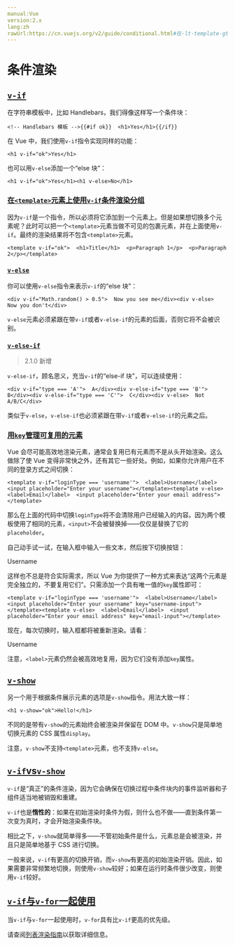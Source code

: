 ```yaml
---
manual:Vue
version:2.x
lang:zh
rawUrl:https://cn.vuejs.org/v2/guide/conditional.html#在-lt-template-gt-中配合-v-if-条件渲染一整组
---
```



# 条件渲染

## [`v-if`](%25297#v-if "v-if")<a name="v-if"></a>


在字符串模板中，比如 Handlebars，我们得像这样写一个条件块：


```
<!-- Handlebars 模板 -->{{#if ok}}  <h1>Yes</h1>{{/if}}
``` 



在 Vue 中，我们使用`v-if`指令实现同样的功能：


```
<h1 v-if="ok">Yes</h1>
``` 



也可以用`v-else`添加一个“else 块”：


```
<h1 v-if="ok">Yes</h1><h1 v-else>No</h1>
``` 


### [在`<template>`元素上使用`v-if`条件渲染分组](%25297#在-lt-template-gt-元素上使用-v-if-条件渲染分组 "在 <template> 元素上使用 v-if 条件渲染分组")<a name="在-lt-template-gt-元素上使用-v-if-条件渲染分组"></a>


因为`v-if`是一个指令，所以必须将它添加到一个元素上。但是如果想切换多个元素呢？此时可以把一个`<template>`元素当做不可见的包裹元素，并在上面使用`v-if`。最终的渲染结果将不包含`<template>`元素。


```
<template v-if="ok">  <h1>Title</h1>  <p>Paragraph 1</p>  <p>Paragraph 2</p></template>
``` 


### [`v-else`](%25297#v-else "v-else")<a name="v-else"></a>


你可以使用`v-else`指令来表示`v-if`的“else 块”：


```
<div v-if="Math.random() > 0.5">  Now you see me</div><div v-else>  Now you don't</div>
``` 



`v-else`元素必须紧跟在带`v-if`或者`v-else-if`的元素的后面，否则它将不会被识别。


### [`v-else-if`](%25297#v-else-if "v-else-if")<a name="v-else-if"></a>
<blockquote>

2.1.0 新增

</blockquote>

`v-else-if`，顾名思义，充当`v-if`的“else-if 块”，可以连续使用：


```
<div v-if="type === 'A'">  A</div><div v-else-if="type === 'B'">  B</div><div v-else-if="type === 'C'">  C</div><div v-else>  Not A/B/C</div>
``` 



类似于`v-else`，`v-else-if`也必须紧跟在带`v-if`或者`v-else-if`的元素之后。


### [用`key`管理可复用的元素](%25297#用-key-管理可复用的元素 "用 key 管理可复用的元素")<a name="用-key-管理可复用的元素"></a>


Vue 会尽可能高效地渲染元素，通常会复用已有元素而不是从头开始渲染。这么做除了使 Vue 变得非常快之外，还有其它一些好处。例如，如果你允许用户在不同的登录方式之间切换：


```
<template v-if="loginType === 'username'">  <label>Username</label>  <input placeholder="Enter your username"></template><template v-else>  <label>Email</label>  <input placeholder="Enter your email address"></template>
``` 



那么在上面的代码中切换`loginType`将不会清除用户已经输入的内容。因为两个模板使用了相同的元素，`<input>`不会被替换掉——仅仅是替换了它的`placeholder`。



自己动手试一试，在输入框中输入一些文本，然后按下切换按钮：

<label>Username</label>



这样也不总是符合实际需求，所以 Vue 为你提供了一种方式来表达“这两个元素是完全独立的，不要复用它们”。只需添加一个具有唯一值的`key`属性即可：


```
<template v-if="loginType === 'username'">  <label>Username</label>  <input placeholder="Enter your username" key="username-input"></template><template v-else>  <label>Email</label>  <input placeholder="Enter your email address" key="email-input"></template>
``` 



现在，每次切换时，输入框都将被重新渲染。请看：

<label>Username</label>



注意，`<label>`元素仍然会被高效地复用，因为它们没有添加`key`属性。


## [`v-show`](%25297#v-show "v-show")<a name="v-show"></a>


另一个用于根据条件展示元素的选项是`v-show`指令。用法大致一样：


```
<h1 v-show="ok">Hello!</h1>
``` 



不同的是带有`v-show`的元素始终会被渲染并保留在 DOM 中。`v-show`只是简单地切换元素的 CSS 属性`display`。



注意，`v-show`不支持`<template>`元素，也不支持`v-else`。


## [`v-if`vs`v-show`](%25297#v-if-vs-v-show "v-if vs v-show")<a name="v-if-vs-v-show"></a>


`v-if`是“真正”的条件渲染，因为它会确保在切换过程中条件块内的事件监听器和子组件适当地被销毁和重建。



`v-if`也是**惰性的**：如果在初始渲染时条件为假，则什么也不做——直到条件第一次变为真时，才会开始渲染条件块。



相比之下，`v-show`就简单得多——不管初始条件是什么，元素总是会被渲染，并且只是简单地基于 CSS 进行切换。



一般来说，`v-if`有更高的切换开销，而`v-show`有更高的初始渲染开销。因此，如果需要非常频繁地切换，则使用`v-show`较好；如果在运行时条件很少改变，则使用`v-if`较好。


## [`v-if`与`v-for`一起使用](%25297#v-if-与-v-for-一起使用 "v-if 与 v-for 一起使用")<a name="v-if-与-v-for-一起使用"></a>


当`v-if`与`v-for`一起使用时，`v-for`具有比`v-if`更高的优先级。



请查阅[列表渲染指南](%25731#v-for-with-v-if "")以获取详细信息。


